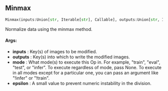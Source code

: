 ## Minmax
```python
Minmax(inputs:Union[str, Iterable[str], Callable], outputs:Union[str, Iterable[str]], mode:Union[NoneType, str, Iterable[str]]=None, epsilon:float=1e-07)
```
Normalize data using the minmax method.

#### Args:

* **inputs** :  Key(s) of images to be modified.
* **outputs** :  Key(s) into which to write the modified images.
* **mode** :  What mode(s) to execute this Op in. For example, "train", "eval", "test", or "infer". To execute            regardless of mode, pass None. To execute in all modes except for a particular one, you can pass an argument            like "!infer" or "!train".
* **epsilon** :  A small value to prevent numeric instability in the division.    